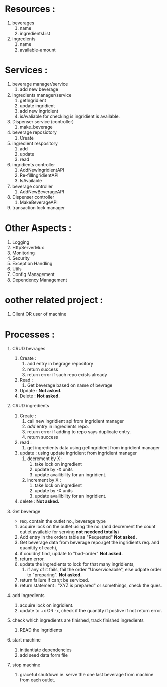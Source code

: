 # Resources : 
1. beverages
   1. name
   2. ingredientsList
2. ingredients
   1. name
   2. available-amount


# Services :
1. beverage manager/service
   1. add new beverage
2. ingredients manager/service
   1. getIngridient
   2. update ingridient
   3. add new ingridient
   4. isAvaliable for checking is ingridient is available.
3. Dispenser service (controller)
   1. make_beverage
4. beverage reposiotory
   1. Create
5. ingredient respository
   1. add
   2. update
   3. read
6. ingridients controller
   1. AddNewIngridientAPI
   2. Re-fillIngridientAPI
   3. IsAvailable
7. beverage controller
   1. AddNewBeverageAPI
8. Dispenser controller
   1. MakeBeverageAPI
9.  transaction lock manager

# Other Aspects :
1. Logging
2. HttpServerMux
3. Monitoring
4. Security
5. Exception Handling
6. Utils
7. Config Management
8. Dependency Management

# oother related project :
1. Client OR user of machine

# Processes :
1. CRUD bevrages
   1. Create : 
      1. add entry in begrage repository
      2. return success
      3. return error if such repo exists already
   2. Read :
      1. Get beverage based on name of bevrage
   3. Update : **Not asked.**
   4. Delete : **Not asked.**

2. CRUD ingredients
   1. Create :
      1. call new ingridient api from ingridient manager
      2. _add_ entry in ingredients repo.
      3. return error if adding to repo says duplicate entry.
      4. return success
   2. read : 
      1. get ingredients data using getIngridient from ingridient manager
   3. update : using update ingridient from ingridient manager
      1. decrement by X : 
         1. take lock on ingredient 
         2. update by -X units
         3. update availibility for an ingridient.
      2. increment by X :
         1. take lock on ingredient 
         2. update by -X units
         3. update availibility for an ingridient.
   4. delete : **Not asked.**
3. Get beverage
   - req. contain the outlet no., beverage type
   1. acquire lock on the outlet using the no. (and decrement the count outlet available for serving **not needeed totally**)
   2. Add entry in the orders table as "Requested" **Not asked.**
   3. Get beverage data from beverage repo.(get the ingridients req. and quanitity of each), 
   4. if couldn;t find, update to "bad-order" **Not asked.**
   5. return error.
   6. update the ingredients to lock for that many ingridients, 
      1. if any of it fails, fail the order "Unserviceabile", else udpate order to "preparing". **Not asked.**
   7. return failure if can;t be serviced.
   8. return statement : "XYZ is prepared" or somethings, check the ques.
4. add ingredients
   1. acquire lock on ingridient.
   2. update to +x OR -x, check if the quantity if postive if not return error.
5. check which ingredients are finished, track finished ingredients
   1. READ the ingridients
6. start machine
   1. initiantiate dependencies
   2. add seed data form file
7.  stop machine
    1.  graceful shutdown ie. serve the one last beverage from machine from each outlet.